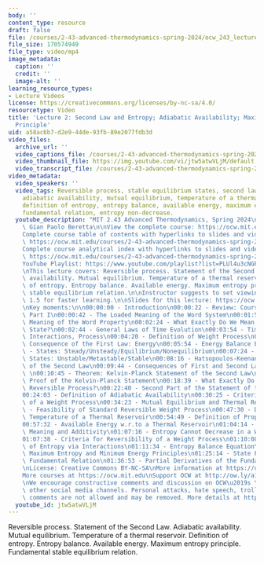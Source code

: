 ```yaml
---
body: ''
content_type: resource
draft: false
file: /courses/2-43-advanced-thermodynamics-spring-2024/ocw_243_lecture02_2024feb09_360p_16_9.mp4
file_size: 170574949
file_type: video/mp4
image_metadata:
  caption: ''
  credit: ''
  image-alt: ''
learning_resource_types:
- Lecture Videos
license: https://creativecommons.org/licenses/by-nc-sa/4.0/
resourcetype: Video
title: 'Lecture 2: Second Law and Entropy; Adiabatic Availability; Maximum Entropy
  Principle'
uid: a58ac6b7-d2e9-44de-93fb-89e2077fdb3d
video_files:
  archive_url: ''
  video_captions_file: /courses/2-43-advanced-thermodynamics-spring-2024/1UXOWib7B0A8xwTt4k3-6THi5jGo4Rch5_transcript.webvtt
  video_thumbnail_file: https://img.youtube.com/vi/jtw5atwVLjM/default.jpg
  video_transcript_file: /courses/2-43-advanced-thermodynamics-spring-2024/1UXOWib7B0A8xwTt4k3-6THi5jGo4Rch5_transcript.pdf
video_metadata:
  video_speakers: ''
  video_tags: Reversible process, stable equilibrium states, second law of thermodynamics,
    adiabatic availability, mutual equilibrium, temperature of a thermal reservoir,
    definition of entropy, entropy balance, available energy, maximum entropy principle,
    fundamental relation, entropy non-decrease.
  youtube_description: "MIT 2.43 Advanced Thermodynamics, Spring 2024\nInstructor:\
    \ Gian Paolo Beretta\n\nView the complete course: https://ocw.mit.edu/courses/2-43-advanced-thermodynamics-spring-2024/\n\
    Complete course table of contents with hyperlinks to slides and video timestamps:\
    \ https://ocw.mit.edu/courses/2-43-advanced-thermodynamics-spring-2024/resources/mit2_43_s24_toc_slides_pdf/\n\
    Complete course analytical index with hyperlinks to slides and video timestamps:\
    \ https://ocw.mit.edu/courses/2-43-advanced-thermodynamics-spring-2024/resources/mit2_43_s24_index_slides_pdf/\n\
    YouTube Playlist: https://www.youtube.com/playlist?list=PLUl4u3cNGP6309d0oJDiVo1CvxUQXJ2il\n\
    \nThis lecture covers: Reversible process. Statement of the Second Law. Adiabatic\
    \ availability. Mutual equilibrium. Temperature of a thermal reservoir. Definition\
    \ of entropy. Entropy balance. Available energy. Maximum entropy principle. Fundamental\
    \ stable equilibrium relation.\n\nInstructor suggests to set viewing speed at\
    \ 1.5 for faster learning.\n\nSlides for this lecture: https://ocw.mit.edu/courses/2-43-advanced-thermodynamics-spring-2024/resources/mit2_43_s24_lec02_pdf/\n\
    \nKey moments:\n\n00:00:00 - Introduction\n00:00:22 - Review: Course Objectives:\
    \ Part I\n00:00:42 - The Loaded Meaning of the Word System\n00:01:56 - The Loaded\
    \ Meaning of the Word Property\n00:02:24 - What Exactly Do We Mean by the Word\
    \ State?\n00:02:44 - General Laws of Time Evolution\n00:03:54 - Time Evolution,\
    \ Interactions, Process\n00:04:20 - Definition of Weight Process\n00:04:40 - Main\
    \ Consequence of the First Law: Energy\n00:05:54 - Energy Balance Equation\n00:07:01\
    \ - States: Steady/Unsteady/Equilibrium/Nonequilibrium\n00:07:24 - Equilibrium\
    \ States: Unstable/Metastable/Stable\n00:08:16 - Hatsopoulos-Keenan Statement\
    \ of the Second Law\n00:09:44 - Consequences of First and Second Law together\
    \ \n00:10:45 - Theorem: Kelvin-Planck Statement of the Second Law\n00:16:20 -\
    \ Proof of the Kelvin-Planck Statement\n00:18:39 - What Exactly Do We Mean by\
    \ Reversible Process?\n00:22:40 - Second Part of the Statement of the Second Law\n\
    00:24:03 - Definition of Adiabatic Availability\n00:30:25 - Criterion for Reversibility\
    \ of a Weight Process\n00:34:23 - Mutual Equilibrium and Thermal Reservoir\n00:41:05\
    \ - Feasibility of Standard Reversible Weight Process\n00:47:30 - Definition of\
    \ Temperature of a Thermal Reservoir\n00:54:49 - Definition of Property Entropy\n\
    00:57:32 - Available Energy w.r.to a Thermal Reservoir\n01:04:14 - Entropy: Engineering\
    \ Meaning and Additivity\n01:07:16 - Entropy Cannot Decrease in a Weight Process\n\
    01:07:38 - Criteria for Reversibility of a Weight Process\n01:10:08 - Exchangeability\
    \ of Entropy via Interactions\n01:11:34 - Entropy Balance Equation\n01:17:33 -\
    \ Maximum Entropy and Minimum Energy Principles\n01:25:14 - State Principle and\
    \ Fundamental Relation\n01:36:53 - Partial Derivatives of the Fundamental Relation\n\
    \nLicense: Creative Commons BY-NC-SA\nMore information at https://ocw.mit.edu/terms\n\
    More courses at https://ocw.mit.edu\nSupport OCW at http://ow.ly/a1If50zVRlQ\n\
    \nWe encourage constructive comments and discussion on OCW\u2019s YouTube and\
    \ other social media channels. Personal attacks, hate speech, trolling, and inappropriate\
    \ comments are not allowed and may be removed. More details at https://ocw.mit.edu/comments."
  youtube_id: jtw5atwVLjM
---
```

Reversible process. Statement of the Second Law. Adiabatic availability. Mutual equilibrium. Temperature of a thermal reservoir. Definition of entropy. Entropy balance. Available energy. Maximum entropy principle. Fundamental stable equilibrium relation.